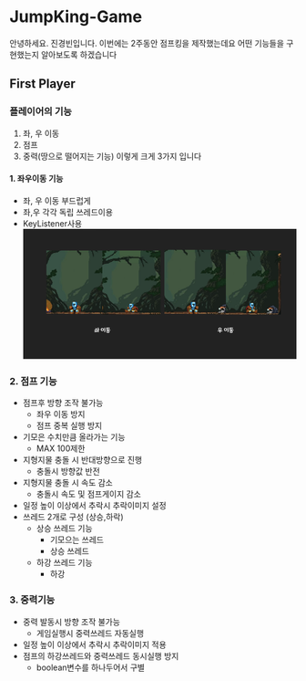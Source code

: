 # JumpKing-Game


안녕하세요. 진경빈입니다.
이번에는 2주동안 점프킹을 제작했는데요
어떤 기능들을 구현했는지 알아보도록 하겠습니다

## First Player

### 플레이어의 기능

1. 좌, 우 이동
2. 점프
3. 중력(땅으로 떨어지는 기능)
	이렇게 크게 3가지 입니다
	
####  1. 좌우이동 기능
- 좌, 우 이동 부드럽게
- 좌,우 각각 독립 쓰레드이용
- KeyListener사용
![move](./mdimg/move.png)

###  2. 점프 기능
- 점프후 방향 조작 불가능
  - 좌우 이동 방지
  - 점프 중복 실행 방지
- 기모은 수치만큼 올라가는 기능
  - MAX 100제한 
- 지형지물 충돌 시 반대방향으로 진행
   - 충돌시 방향값 반전
- 지형지물 충돌 시 속도 감소
  - 충돌시 속도 및 점프게이지 감소
- 일정 높이 이상에서 추락시 추락이미지 설정
- 쓰레드 2개로 구성 (상승,하락)
  + 상승 쓰레드 기능
     + 기모으는 쓰레드
     + 상승 쓰레드
  - 하강 쓰레드 기능
    + 하강

### 3. 중력기능
- 중력 발동시 방향 조작 불가능
  - 게임실행시 중력쓰레드 자동실행
 - 일정 높이 이상에서 추락시 추락이미지 적용
 - 점프의 하강쓰레드와 중력쓰레드 동시실행 방지
   - boolean변수를 하나두어서 구별
  






